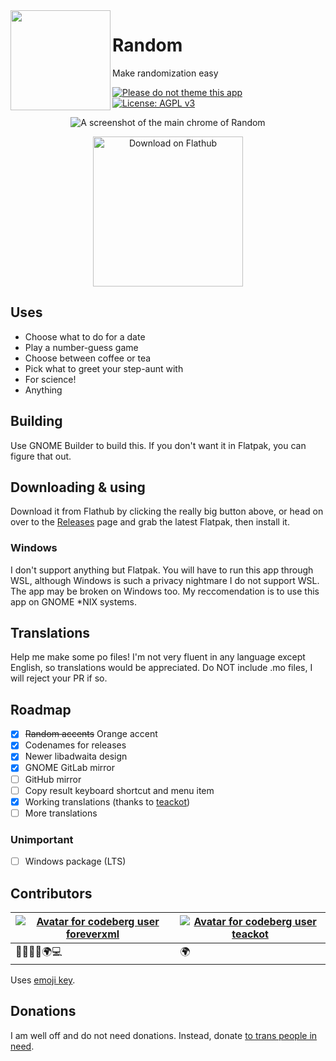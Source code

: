 <img align="left" style="vertical-align: middle;" width="160" height="160" src="https://codeberg.org/foreverxml/random/raw/branch/main/data/icon.png">

# Random
Make randomization easy

[![Please do not theme this app](https://stopthemingmy.app/badge.svg)](https://stopthemingmy.app) [![License: AGPL v3](https://img.shields.io/badge/License-AGPL%20v3-blue.svg)](https://codeberg.org/foreverxml/random/src/branch/main/COPYING)

<p align="center"><img alt="A screenshot of the main chrome of Random" src="https://codeberg.org/foreverxml/random/raw/branch/main/screenshots/number.png" /></p>

<p align="center"><a href='https://flathub.org/apps/details/page.codeberg.foreverxml.Random'><img width='240' alt='Download on Flathub' src='https://flathub.org/assets/badges/flathub-badge-en.png'/></a></p>

## Uses
- Choose what to do for a date
- Play a number-guess game
- Choose between coffee or tea
- Pick what to greet your step-aunt with
- For science!
- Anything
## Building
Use GNOME Builder to build this. If you don't want it in Flatpak, you can figure that out.
## Downloading & using
Download it from Flathub by clicking the really big button above, or head on over to the [Releases](https://codeberg.org/foreverxml/random/releases) page and grab the latest Flatpak, then install it.
### Windows
I don't support anything but Flatpak. You will have to run this app through WSL, although Windows is such a privacy nightmare I do not support WSL. The app may be broken on Windows too. My reccomendation is to use this app on GNOME *NIX systems.
## Translations
Help me make some po files! I'm not very fluent in any language except English, so translations would be appreciated. Do NOT include .mo files, I will reject your PR if so.
## Roadmap
- [x] ~~Random accents~~ Orange accent
- [x] Codenames for releases
- [x] Newer libadwaita design
- [x] GNOME GitLab mirror
- [ ] GitHub mirror
- [ ] Copy result keyboard shortcut and menu item
- [x] Working translations (thanks to [teackot](https://codeberg.org/teackot))
- [ ] More translations
### Unimportant
- [ ] Windows package (LTS)
## Contributors
[![Avatar for codeberg user foreverxml](https://codeberg.org/avatars/4c7e2bd23686887461866119ce0285d8?size=500)](https://codeberg.org/foreverxml)|[![Avatar for codeberg user teackot](https://codeberg.org/avatars/f67529aade56ea65c1b260770485d969?size=500)](https://codeberg.org/teackot)|
---|---
🎨🤔🚧👀🌍💻|🌍

Uses [emoji key](https://allcontributors.org/docs/en/emoji-key).
## Donations
I am well off and do not need donations. Instead, donate [to trans people in need](https://nitter.snopyta.org/search?q=%23TransCrowdFund).